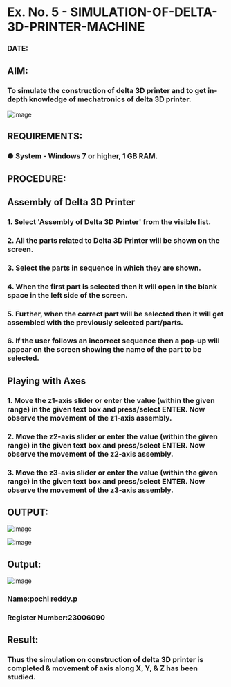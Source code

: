 # Ex. No. 5 - SIMULATION-OF-DELTA-3D-PRINTER-MACHINE

### DATE: 
## AIM:
### To simulate the construction of delta 3D printer and to get in-depth knowledge of mechatronics of delta 3D printer.

![image](https://github.com/Sellakumar1987/Ex.-No.-5---SIMULATION-OF-DELTA-3D-PRINTER-MACHINE/assets/113594316/c784471e-098f-456d-9c1b-e9f0ce56cc9b)

## REQUIREMENTS:
### ●	System - Windows 7 or higher, 1 GB RAM.

## PROCEDURE:

## Assembly of Delta 3D Printer
### 1.	Select 'Assembly of Delta 3D Printer' from the visible list.
### 2.	All the parts related to Delta 3D Printer will be shown on the screen.
### 3.	Select the parts in sequence in which they are shown.
### 4.	When the first part is selected then it will open in the blank space in the left side of the screen.
### 5.	Further, when the correct part will be selected then it will get assembled with the previously selected part/parts.
### 6.	If the user follows an incorrect sequence then a pop-up will appear on the screen showing the name of the part to be selected.

## Playing with Axes
### 1.	Move the z1-axis slider or enter the value (within the given range) in the given text box and press/select ENTER. Now observe the movement of the z1-axis assembly.
### 2.	Move the z2-axis slider or enter the value (within the given range) in the given text box and press/select ENTER. Now observe the movement of the z2-axis assembly.
### 3.	Move the z3-axis slider or enter the value (within the given range) in the given text box and press/select ENTER. Now observe the movement of the z3-axis assembly.

## OUTPUT:
![image](https://github.com/pochireddyp/Ex.-No.-5---SIMULATION-OF-DELTA-3D-PRINTER-MACHINE/assets/150232043/8666b5d6-0fbc-4d37-9e85-c1a45337dcad)

![image](https://github.com/pochireddyp/Ex.-No.-5---SIMULATION-OF-DELTA-3D-PRINTER-MACHINE/assets/150232043/f127df42-b98a-4711-8ce9-b487282f5bc9)


## Output:
![image](https://github.com/pochireddyp/Ex.-No.-5---SIMULATION-OF-DELTA-3D-PRINTER-MACHINE/assets/150232043/ae5d9199-3f10-4b27-bf3d-be7ec6f406dd)


### Name:pochi reddy.p
### Register Number:23006090

## Result: 
### Thus the simulation on construction of delta 3D printer is completed & movement of axis along X, Y, & Z has been studied.
